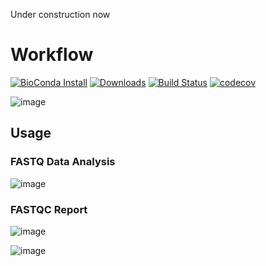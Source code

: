 Under construction now


Workflow
========
[![BioConda Install](https://img.shields.io/conda/dn/bioconda/megahit.svg?style=flat-square&label=BioConda%20install)](https://anaconda.org/bioconda/megahit)
[![Downloads](https://img.shields.io/github/downloads/voutcn/megahit/total?style=flat-square)](https://github.com/voutcn/megahit/releases)
[![Build Status](https://img.shields.io/travis/voutcn/megahit?style=flat-square)](https://travis-ci.org/voutcn/megahit)
[![codecov](https://img.shields.io/codecov/c/github/voutcn/megahit?style=flat-square)](https://codecov.io/gh/voutcn/megahit)

![image](https://github.com/user-attachments/assets/c059ec9c-2e19-44a4-a8a2-7ea7d17bfba2)


Usage
-----

### FASTQ Data Analysis
![image](https://github.com/user-attachments/assets/c98d2056-f0d1-4e9f-ab7c-4a68622c86a8)

### FASTQC Report
![image](https://github.com/user-attachments/assets/e6121cf2-7091-41e9-8b83-e0a960ca6c8d)

![image](https://github.com/user-attachments/assets/a4b726fe-4fb4-42cc-802b-a2bc3ab64e6f)

